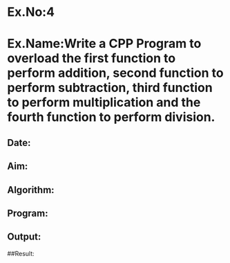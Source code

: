 # Ex.No:4
# Ex.Name:Write a CPP Program to overload the first function to perform addition, second function to perform subtraction, third function to perform multiplication and the fourth function to perform division.
## Date:
## Aim:


## Algorithm:





## Program:



## Output:



##Result:

